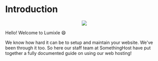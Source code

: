 # Introduction
<p align="center">
  <img src=../.vuepress/public/logo.png />
</p>

Hello! Welcome to Lumixle :smile:


We know how hard it can be to setup and maintain your website. We've been through it too. So here our staff team at SomethingHost have put together a fully documented guide on using our web hosting!
